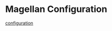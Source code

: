 # Magellan Configuration

[configuration](https://github.com/axiacoin/axia-network-v2-magellan/blob/master/docker/config.json)
